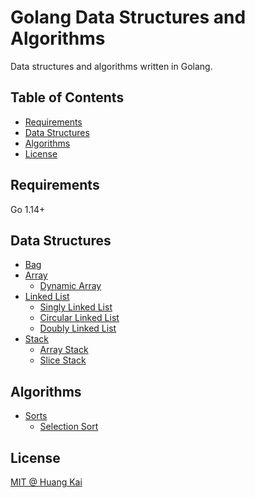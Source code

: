 # Golang Data Structures and Algorithms

Data structures and algorithms written in Golang.

## Table of Contents

- [Requirements](#requirements)
- [Data Structures](#data-structures)
- [Algorithms](#algorithms)
- [License](#license)

## Requirements

Go 1.14+

## Data Structures
- [Bag](data_structures/bag)
- [Array](data_structures/array)
  - [Dynamic Array](data_structures/array/dynamic_array.go)
- [Linked List](data_structures/linkedlist)
  - [Singly Linked List](data_structures/linkedlist/single_linked_list.go)
  - [Circular Linked List](data_structures/linkedlist/circular_linked_list.go)
  - [Doubly Linked List](data_structures/linkedlist/doublylinkedlist/doubly_linked_list.go)
- [Stack](data_structures/stack)
  - [Array Stack](data_structures/stack/arraystack/array_stack.go)
  - [Slice Stack](data_structures/stack/slicestack/slice_stack.go)

    
## Algorithms
- [Sorts](algorithms/sorts)
  - [Selection Sort](algorithms/sorts/selection_sort.go)

## License

[MIT @ Huang Kai](./LICENSE)
